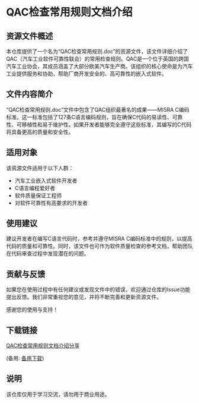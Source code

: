 # QAC检查常用规则文档介绍

## 资源文件概述

本仓库提供了一个名为“QAC检查常用规则.doc”的资源文件，该文件详细介绍了QAC（汽车工业软件可靠性联会）的常用检查规则。QAC是一个位于英国的跨国汽车工业协会，其成员涵盖了大部分欧美汽车生产商。该组织的核心使命是为汽车工业提供服务和协助，帮助厂商开发安全的、高可靠性的嵌入式软件。

## 文件内容简介

“QAC检查常用规则.doc”文件中包含了QAC组织最著名的成果——MISRA C编码标准。这一标准包括了127条C语言编码规则，旨在确保C代码的易读性、可靠性、可移植性和易于维护性。如果开发者能够完全遵守这些标准，其编写的C代码将具备更高的质量和安全性。

## 适用对象

该资源文件适用于以下人群：

- 汽车工业嵌入式软件开发者
- C语言编程爱好者
- 软件质量保证工程师
- 对软件可靠性有高要求的开发者

## 使用建议

建议开发者在编写C语言代码时，参考并遵守MISRA C编码标准中的规则，以提高代码的质量和可靠性。同时，该文件也可作为软件质量检查的参考文档，帮助团队在代码审查过程中发现潜在的问题。

## 贡献与反馈

如果您在使用过程中有任何建议或发现文件中的错误，欢迎通过仓库的Issue功能提出反馈。我们非常重视您的意见，并将不断完善和更新资源文件。

感谢您的使用与支持！

## 下载链接
[QAC检查常用规则文档介绍分享](https://pan.quark.cn/s/d51fd77609fe) 

(备用: [备用下载](https://pan.baidu.com/s/136u67IDDnviHQPLfXesx0w?pwd=pi4r))

## 说明

该仓库仅用于学习交流，请勿用于商业用途。
